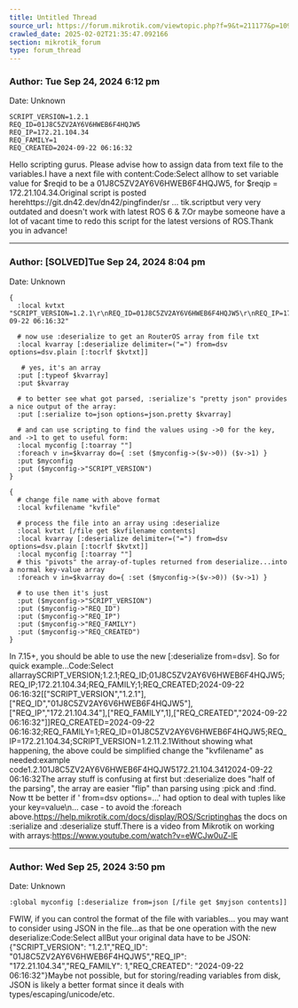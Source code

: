 ```yaml
---
title: Untitled Thread
source_url: https://forum.mikrotik.com/viewtopic.php?f=9&t=211177&p=1099033#p1099033
crawled_date: 2025-02-02T21:35:47.092166
section: mikrotik_forum
type: forum_thread
---
```


### Author: Tue Sep 24, 2024 6:12 pm
Date: Unknown

```
SCRIPT_VERSION=1.2.1
REQ_ID=01J8C5ZV2AY6V6HWEB6F4HQJW5
REQ_IP=172.21.104.34
REQ_FAMILY=1
REQ_CREATED=2024-09-22 06:16:32
```

Hello scripting gurus. Please advise how to assign data from text file to the variables.I have a next file with content:Code:Select allhow to set variable value for $reqid to be a 01J8C5ZV2AY6V6HWEB6F4HQJW5, for $reqip = 172.21.104.34.Original script is posted herehttps://git.dn42.dev/dn42/pingfinder/sr ... tik.scriptbut very very outdated and doesn't work with latest ROS 6 & 7.Or maybe someone have a lot of vacant time to redo this script for the latest versions of ROS.Thank you in advance!


---
### Author: [SOLVED]Tue Sep 24, 2024 8:04 pm
Date: Unknown

```
{
  :local kvtxt "SCRIPT_VERSION=1.2.1\r\nREQ_ID=01J8C5ZV2AY6V6HWEB6F4HQJW5\r\nREQ_IP=172.21.104.34\r\nREQ_FAMILY=1\r\nREQ_CREATED=2024-09-22 06:16:32"

  # now use :deserialize to get an RouterOS array from file txt
  :local kvarray [:deserialize delimiter=("=") from=dsv options=dsv.plain [:tocrlf $kvtxt]]
  
   # yes, it's an array
  :put [:typeof $kvarray]
  :put $kvarray

  # to better see what got parsed, :serialize's "pretty json" provides a nice output of the array:
  :put [:serialize to=json options=json.pretty $kvarray]

  # and can use scripting to find the values using ->0 for the key, and ->1 to get to useful form:
  :local myconfig [:toarray ""]
  :foreach v in=$kvarray do={ :set ($myconfig->($v->0)) ($v->1) }
  :put $myconfig     
  :put ($myconfig->"SCRIPT_VERSION")
}
```

```
{
  # change file name with above format
  :local kvfilename "kvfile"

  # process the file into an array using :deserialize
  :local kvtxt [/file get $kvfilename contents]
  :local kvarray [:deserialize delimiter=("=") from=dsv options=dsv.plain [:tocrlf $kvtxt]]
  :local myconfig [:toarray ""]
  # this "pivots" the array-of-tuples returned from deserialize...into a normal key-value array
  :foreach v in=$kvarray do={ :set ($myconfig->($v->0)) ($v->1) }

  # to use then it's just
  :put ($myconfig->"SCRIPT_VERSION")
  :put ($myconfig->"REQ_ID")
  :put ($myconfig->"REQ_IP")
  :put ($myconfig->"REQ_FAMILY")
  :put ($myconfig->"REQ_CREATED")
}
```

In 7.15+, you should be able to use the new [:deserialize from=dsv].  So for quick example...Code:Select allarraySCRIPT_VERSION;1.2.1;REQ_ID;01J8C5ZV2AY6V6HWEB6F4HQJW5;REQ_IP;172.21.104.34;REQ_FAMILY;1;REQ_CREATED;2024-09-22 06:16:32[["SCRIPT_VERSION","1.2.1"],["REQ_ID","01J8C5ZV2AY6V6HWEB6F4HQJW5"],["REQ_IP","172.21.104.34"],["REQ_FAMILY",1],["REQ_CREATED","2024-09-22 06:16:32"]]REQ_CREATED=2024-09-22 06:16:32;REQ_FAMILY=1;REQ_ID=01J8C5ZV2AY6V6HWEB6F4HQJW5;REQ_IP=172.21.104.34;SCRIPT_VERSION=1.2.11.2.1Without showing what happening, the above could be simplified change the "kvfilename" as needed:example code1.2.101J8C5ZV2AY6V6HWEB6F4HQJW5172.21.104.3412024-09-22 06:16:32The array stuff is confusing at first but :deserialize does "half of the parsing", the array are easier "flip" than parsing using :pick and :find.  Now tt be better if  ' from=dsv options=...' had option to deal with tuples like your key=value\n... case - to avoid the :foreach above.https://help.mikrotik.com/docs/display/ROS/Scriptinghas the docs on :serialize and :deserialize stuff.There is a video from Mikrotik on working with arrays:https://www.youtube.com/watch?v=eWCJw0uZ-lE


---
### Author: Wed Sep 25, 2024 3:50 pm
Date: Unknown

```
:global myconfig [:deserialize from=json [/file get $myjson contents]]
```

FWIW, if you can control the format of the file with variables...  you may want to consider using JSON in the file...as that be one operation with the new deserialize:Code:Select allBut your original data have to be JSON:{"SCRIPT_VERSION": "1.2.1","REQ_ID": "01J8C5ZV2AY6V6HWEB6F4HQJW5","REQ_IP": "172.21.104.34","REQ_FAMILY": 1,"REQ_CREATED": "2024-09-22 06:16:32"}Maybe not possible, but for storing/reading variables from disk, JSON is likely a better format since it deals with types/escaping/unicode/etc.

